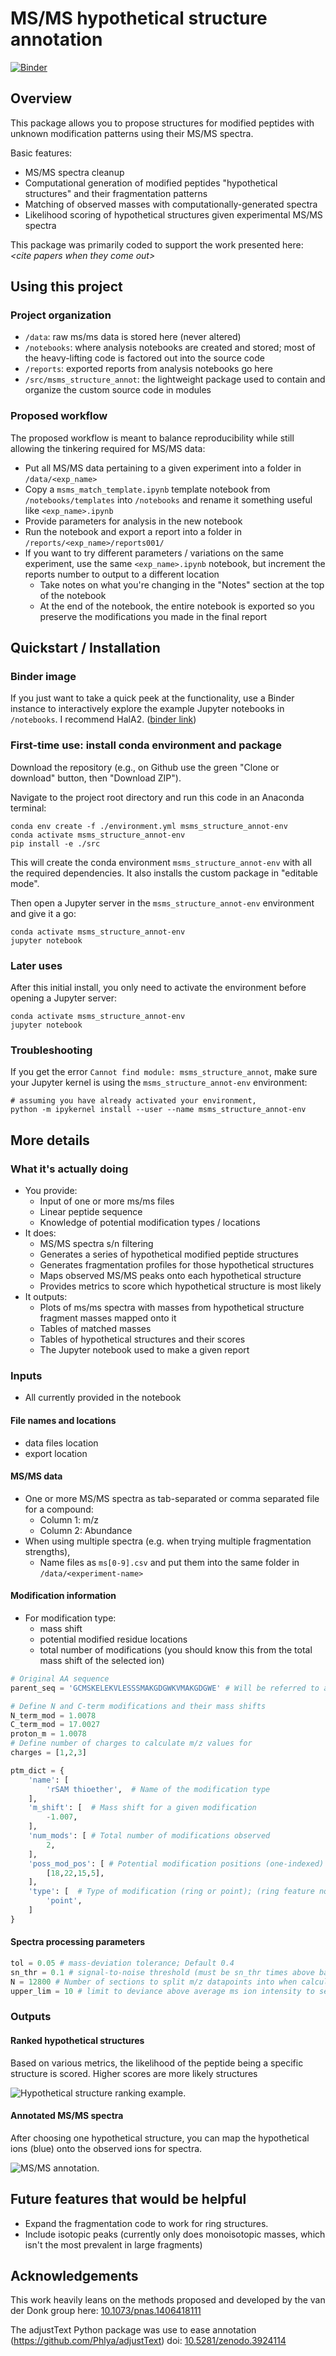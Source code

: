 # MS/MS hypothetical structure annotation

[![Binder](https://mybinder.org/badge_logo.svg)](https://mybinder.org/v2/gh/dantheand/msms_structure_annot/HEAD)

## Overview

This package allows you to propose structures for modified peptides with unknown modification patterns using their MS/MS spectra.

Basic features:

- MS/MS spectra cleanup
- Computational generation of modified peptides "hypothetical structures" and their fragmentation patterns
- Matching of observed masses with computationally-generated spectra
- Likelihood scoring of hypothetical structures given experimental MS/MS spectra

This package was primarily coded to support the work presented here:
*\<cite papers when they come out\>*

## Using this project

### Project organization

- `/data`: raw ms/ms data is stored here (never altered)
- `/notebooks`: where analysis notebooks are created and stored; most of the heavy-lifting code is factored out into the source code
- `/reports`: exported reports from analysis notebooks go here
- `/src/msms_structure_annot`: the lightweight package used to contain and organize the custom source code in modules

### Proposed workflow

The proposed workflow is meant to balance reproducibility while still allowing the tinkering required for MS/MS data:

- Put all MS/MS data pertaining to a given experiment into a folder in `/data/<exp_name>`
- Copy a `msms_match_template.ipynb` template notebook from `/notebooks/templates` into `/notebooks` and rename it something useful like `<exp_name>.ipynb`
- Provide parameters for analysis in the new notebook
- Run the notebook and export a report into a folder in `/reports/<exp_name>/reports001/`
- If you want to try different parameters / variations on the same experiment, use the same `<exp_name>.ipynb` notebook, but increment the reports number to output to a different location
  - Take notes on what you're changing in the "Notes" section at the top of the notebook
  - At the end of the notebook, the entire notebook is exported so you preserve the modifications you made in the final report

## Quickstart / Installation

### Binder image

If you just want to take a quick peek at the functionality, use a Binder instance to interactively explore the example Jupyter notebooks in `/notebooks`. I recommend HalA2. ([binder link](https://mybinder.org/v2/gh/dantheand/msms_structure_annot/2c3342c374ff8129687ca0300d3b27541448a8ec))

### First-time use: install conda environment and package

Download the repository (e.g., on Github use the green "Clone or download" button, then "Download ZIP").

Navigate to the project root directory and run this code in an Anaconda terminal:

```shell
conda env create -f ./environment.yml msms_structure_annot-env
conda activate msms_structure_annot-env
pip install -e ./src
```

This will create the conda environment `msms_structure_annot-env` with all the required dependencies. It also installs the custom package in "editable mode".

Then open a Jupyter server in the `msms_structure_annot-env` environment and give it a go:

```shell
conda activate msms_structure_annot-env
jupyter notebook
```

### Later uses

After this initial install, you only need to activate the environment before opening a Jupyter server:

```shell
conda activate msms_structure_annot-env
jupyter notebook
```

### Troubleshooting

If you get the error `Cannot find module: msms_structure_annot`, make sure your Jupyter kernel is using the `msms_structure_annot-env` environment:

```shell
# assuming you have already activated your environment,
python -m ipykernel install --user --name msms_structure_annot-env
```

## More details

### What it's actually doing

- You provide:
  - Input of one or more ms/ms files
  - Linear peptide sequence
  - Knowledge of potential modification types / locations
- It does:
  - MS/MS spectra s/n filtering
  - Generates a series of hypothetical modified peptide structures
  - Generates fragmentation profiles for those hypothetical structures
  - Maps observed MS/MS peaks onto each hypothetical structure
  - Provides metrics to score which hypothetical structure is most likely
- It outputs:
  - Plots of ms/ms spectra with masses from hypothetical structure fragment masses mapped onto it
  - Tables of matched masses
  - Tables of hypothetical structures and their scores
  - The Jupyter notebook used to make a given report

### Inputs

- All currently provided in the notebook

#### File names and locations

- data files location
- export location

#### MS/MS data

- One or more MS/MS spectra as tab-separated or comma separated file for a compound:
  - Column 1: m/z
  - Column 2: Abundance
- When using multiple spectra (e.g. when trying multiple fragmentation strengths),
  - Name files as `ms[0-9].csv` and put them into the same folder in `/data/<experiment-name>`

#### Modification information

- For modification type:
  - mass shift
  - potential modified residue locations
  - total number of modifications (you should know this from the total mass shift of the selected ion)

```python
# Original AA sequence
parent_seq = 'GCMSKELEKVLESSSMAKGDGWKVMAKGDGWE' # Will be referred to as one-indexed from here on

# Define N and C-term modifications and their mass shifts
N_term_mod = 1.0078
C_term_mod = 17.0027
proton_m = 1.0078
# Define number of charges to calculate m/z values for
charges = [1,2,3]

ptm_dict = {
    'name': [
        'rSAM thioether',  # Name of the modification type
    ],
    'm_shift': [  # Mass shift for a given modification
        -1.007, 
    ], 
    'num_mods': [ # Total number of modifications observed
        2, 
    ], 
    'poss_mod_pos': [ # Potential modification positions (one-indexed)
        [18,22,15,5],
    ],
    'type': [  # Type of modification (ring or point); (ring feature not currently implemented)
        'point',
    ]
}
```

#### Spectra processing parameters

```python
tol = 0.05 # mass-deviation tolerance; Default 0.4
sn_thr = 0.1 # signal-to-noise threshold (must be sn_thr times above background for ion to count); Default 5
N = 12800 # Number of sections to split m/z datapoints into when calculating background values; Default 500
upper_lim = 10 # limit to deviance above average ms ion intensity to set ion values to a limit; Default 50
```

### Outputs

#### Ranked hypothetical structures

Based on various metrics, the likelihood of the peptide being a specific structure is scored. Higher scores are more likely structures

![Hypothetical structure ranking example.](/docs/images/hs_rank_example.png)

#### Annotated MS/MS spectra

After choosing one hypothetical structure, you can map the hypothetical ions (blue) onto the observed ions for spectra.

![MS/MS annotation.](/docs/images/msms_matched_example.png)

## Future features that would be helpful

- Expand the fragmentation code to work for ring structures.
- Include isotopic peaks (currently only does monoisotopic masses, which isn't the most prevalent in large fragments)

## Acknowledgements

This work heavily leans on the methods proposed and developed by the van der Donk group here: [10.1073/pnas.1406418111](https://doi.org/10.1073/pnas.1406418111)

The adjustText Python package was use to ease annotation (https://github.com/Phlya/adjustText) doi: [10.5281/zenodo.3924114](https://zenodo.org/badge/latestdoi/49349828)

